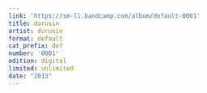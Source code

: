 ```yaml
---
link: 'https://sm-ll.bandcamp.com/album/default-0001'
title: durusin
artist: durusin
format: default
cat_prefix: def
number: '0001'
edition: digital
limited: unlimited
date: "2013"
---
```


